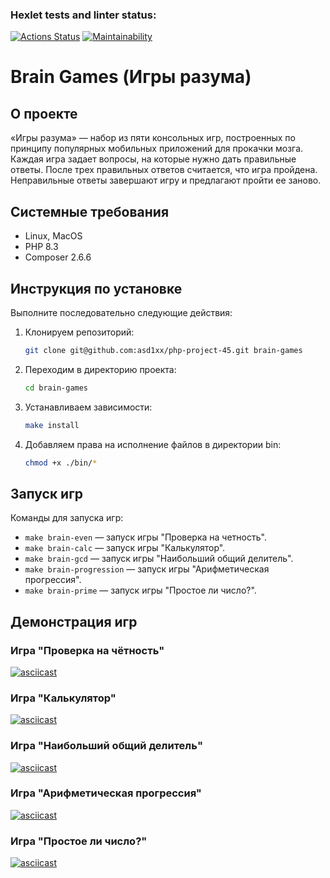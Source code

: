 ### Hexlet tests and linter status:
[![Actions Status](https://github.com/asd1xx/php-project-45/actions/workflows/hexlet-check.yml/badge.svg)](https://github.com/asd1xx/php-project-45/actions)
[![Maintainability](https://api.codeclimate.com/v1/badges/475debc79e4bc29ba228/maintainability)](https://codeclimate.com/github/asd1xx/php-project-45/maintainability)

# Brain Games (Игры разума)

## О проекте

«Игры разума» — набор из пяти консольных игр, построенных по принципу популярных мобильных приложений для прокачки мозга. Каждая игра задает вопросы, на которые нужно дать правильные ответы. После трех правильных ответов считается, что игра пройдена. Неправильные ответы завершают игру и предлагают пройти ее заново.

## Системные требования

- Linux, MacOS
- PHP 8.3
- Composer 2.6.6

## Инструкция по установке

Выполните последовательно следующие действия:

1. Клонируем репозиторий:
    
    ```bash
    git clone git@github.com:asd1xx/php-project-45.git brain-games
    ```
    
2. Переходим в директорию проекта:
    
    ```bash
    cd brain-games
    ```
    
3. Устанавливаем зависимости:
    
    ```bash
    make install
    ```
    
4. Добавляем права на исполнение файлов в директории bin:
    
    ```bash
    chmod +x ./bin/*
    ```

## Запуск игр

Команды для запуска игр:

- `make brain-even` — запуск игры "Проверка на четность".
- `make brain-calc` — запуск игры "Калькулятор".
- `make brain-gcd` — запуск игры "Наибольший общий делитель".
- `make brain-progression` — запуск игры "Арифметическая прогрессия".
- `make brain-prime` — запуск игры "Простое ли число?".

## Демонстрация игр

### Игра "Проверка на чётность"
[![asciicast](https://asciinema.org/a/ltTsFHnkL1wHUJvxZq05NFEpo.svg)](https://asciinema.org/a/ltTsFHnkL1wHUJvxZq05NFEpo)

### Игра "Калькулятор"
[![asciicast](https://asciinema.org/a/4eQztDAXxi4yYsmH98Tiw50VJ.svg)](https://asciinema.org/a/4eQztDAXxi4yYsmH98Tiw50VJ)

### Игра "Наибольший общий делитель"
[![asciicast](https://asciinema.org/a/ZLjXdooHxtEgpVOjaijW211sa.svg)](https://asciinema.org/a/ZLjXdooHxtEgpVOjaijW211sa)

### Игра "Арифметическая прогрессия"
[![asciicast](https://asciinema.org/a/LPHI7kiyUwZ9oArd16VH4wZRB.svg)](https://asciinema.org/a/LPHI7kiyUwZ9oArd16VH4wZRB)

### Игра "Простое ли число?"
[![asciicast](https://asciinema.org/a/CGcVKSymEOaFyevOqdTPc1IQS.svg)](https://asciinema.org/a/CGcVKSymEOaFyevOqdTPc1IQS)
